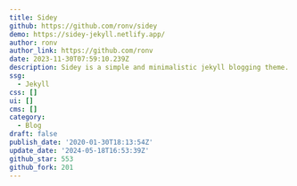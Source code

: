 ```yaml
---
title: Sidey
github: https://github.com/ronv/sidey
demo: https://sidey-jekyll.netlify.app/
author: ronv
author_link: https://github.com/ronv
date: 2023-11-30T07:59:10.239Z
description: Sidey is a simple and minimalistic jekyll blogging theme.
ssg:
  - Jekyll
css: []
ui: []
cms: []
category:
  - Blog
draft: false
publish_date: '2020-01-30T18:13:54Z'
update_date: '2024-05-18T16:53:39Z'
github_star: 553
github_fork: 201
---
```

